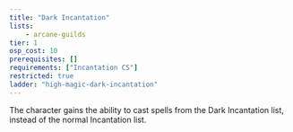 ```yaml
---
title: "Dark Incantation"
lists:
    - arcane-guilds
tier: 1
osp_cost: 10
prerequisites: []
requirements: ["Incantation CS"]
restricted: true
ladder: "high-magic-dark-incantation"
---
```

The character gains the ability to cast spells from the Dark Incantation list, instead of the normal Incantation list.